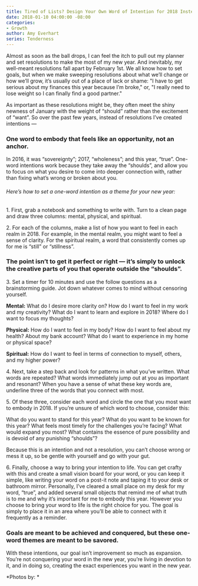 ```yaml
---
title: Tired of Lists? Design Your Own Word of Intention for 2018 Instead
date: 2018-01-10 04:00:00 -08:00
categories:
- Growth
author: Amy Everhart
series: Tenderness
---
```


Almost as soon as the ball drops, I can feel the itch to pull out my planner and set resolutions to make the most of my new year. And inevitably, my well-meant resolutions fall apart by February 1st. We all know how to set goals, but when we make sweeping resolutions about what we’ll change or how we’ll grow, it’s usually out of a place of lack or shame: "I have to get serious about my finances this year because I’m broke," or, "I really need to lose weight so I can finally find a good partner."

As important as these resolutions might be, they often meet the shiny newness of January with the weight of “should” rather than the excitement of “want”. So over the past few years, instead of resolutions I’ve created intentions —

### One word to embody that feels like an opportunity, not an anchor.

In 2016, it was “sovereignty”; 2017, “wholeness”; and this year, “true”. One-word intentions work because they take away the “shoulds”, and allow you to focus on what you desire to come into deeper connection with, rather than fixing what’s wrong or broken about you.

###### Here’s how to set a one-word intention as a theme for your new year:

1\. First, grab a notebook and something to write with. Turn to a clean page and draw three columns: mental, physical, and spiritual.

2\. For each of the columns, make a list of how you want to feel in each realm in 2018. For example, in the mental realm, you might want to feel a sense of clarity. For the spiritual realm, a word that consistently comes up for me is “still” or “stillness”.

### The point isn’t to get it perfect or right — it’s simply to unlock the creative parts of you that operate outside the “shoulds”.

3\. Set a timer for 10 minutes and use the follow questions as a brainstorming guide. Jot down whatever comes to mind without censoring yourself.

**Mental:** What do I desire more clarity on? How do I want to feel in my work and my creativity? What do I want to learn and explore in 2018? Where do I want to focus my thoughts?

**Physical:** How do I want to feel in my body? How do I want to feel about my health? About my bank account? What do I want to experience in my home or physical space?

**Spiritual:** How do I want to feel in terms of connection to myself, others, and my higher power?

4\. Next, take a step back and look for patterns in what you’ve written. What words are repeated? What words immediately jump out at you as important and resonant? When you have a sense of what these key words are, underline three of the words that you connect with most.

5\. Of these three, consider each word and circle the one that you most want to embody in 2018.
If you’re unsure of which word to choose, consider this:

What do you want to stand for this year?
What do you want to be known for this year?
What feels most timely for the challenges you’re facing?
What would expand you most?
What contains the essence of pure possibility and is devoid of any punishing “shoulds”?

Because this is an intention and not a resolution, you can’t choose wrong or mess it up, so be gentle with yourself and go with your gut.

6\. Finally, choose a way to bring your intention to life. You can get crafty with this and create a small vision board for your word, or you can keep it simple, like writing your word on a post-it note and taping it to your desk or bathroom mirror. Personally, I’ve cleared a small place on my desk for my word, “true”, and added several small objects that remind me of what truth is to me and why it’s important for me to embody this year. However you choose to bring your word to life is the right choice for you. The goal is simply to place it in an area where you’ll be able to connect with it frequently as a reminder.

### Goals are meant to be achieved and conquered, but these one-word themes are meant to be savored.

With these intentions, our goal isn’t improvement so much as expansion. You’re not conquering your word in the new year, you’re living in devotion to it, and in doing so, creating the exact experiences you want in the new year.

\*Photos by: \*